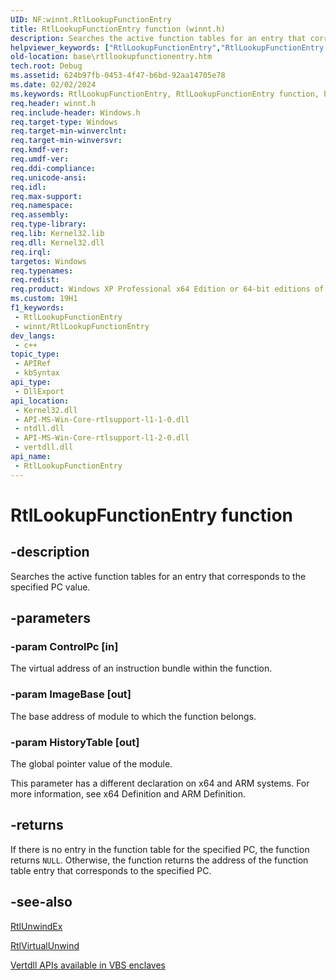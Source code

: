 ```yaml
---
UID: NF:winnt.RtlLookupFunctionEntry
title: RtlLookupFunctionEntry function (winnt.h)
description: Searches the active function tables for an entry that corresponds to the specified PC value.
helpviewer_keywords: ["RtlLookupFunctionEntry","RtlLookupFunctionEntry function","base.rtllookupfunctionentry","winnt/RtlLookupFunctionEntry"]
old-location: base\rtllookupfunctionentry.htm
tech.root: Debug
ms.assetid: 624b97fb-0453-4f47-b6bd-92aa14705e78
ms.date: 02/02/2024
ms.keywords: RtlLookupFunctionEntry, RtlLookupFunctionEntry function, base.rtllookupfunctionentry, winnt/RtlLookupFunctionEntry
req.header: winnt.h
req.include-header: Windows.h
req.target-type: Windows
req.target-min-winverclnt: 
req.target-min-winversvr: 
req.kmdf-ver: 
req.umdf-ver: 
req.ddi-compliance: 
req.unicode-ansi: 
req.idl: 
req.max-support: 
req.namespace: 
req.assembly: 
req.type-library: 
req.lib: Kernel32.lib
req.dll: Kernel32.dll
req.irql: 
targetos: Windows
req.typenames: 
req.redist: 
req.product: Windows XP Professional x64 Edition or 64-bit editions of     Windows Server 2003
ms.custom: 19H1
f1_keywords:
 - RtlLookupFunctionEntry
 - winnt/RtlLookupFunctionEntry
dev_langs:
 - c++
topic_type:
 - APIRef
 - kbSyntax
api_type:
 - DllExport
api_location:
 - Kernel32.dll
 - API-MS-Win-Core-rtlsupport-l1-1-0.dll
 - ntdll.dll
 - API-MS-Win-Core-rtlsupport-l1-2-0.dll
 - vertdll.dll
api_name:
 - RtlLookupFunctionEntry
---
```


# RtlLookupFunctionEntry function

## -description

Searches the active function tables for an entry that corresponds to the specified PC value.

## -parameters

### -param ControlPc [in]

The virtual address of an instruction bundle within the function.

### -param ImageBase [out]

The base address of module to which the function belongs.

### -param HistoryTable [out]

The global pointer value of the module.

This parameter has a different declaration on x64 and ARM systems. For more information, see x64 Definition and ARM Definition.

## -returns

If there is no entry in the function table for the specified PC, the function returns `NULL`. Otherwise, the function returns the address of the function table entry that corresponds to the specified PC.

## -see-also

[RtlUnwindEx](nf-winnt-rtlunwindex.md)

[RtlVirtualUnwind](nf-winnt-rtlvirtualunwind.md)

[Vertdll APIs available in VBS enclaves](/windows/win32/trusted-execution/enclaves-available-in-vertdll)
